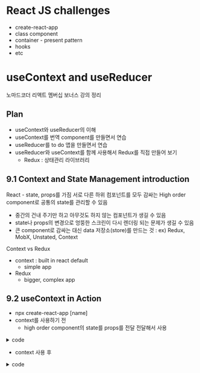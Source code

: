 # React JS challenges

- create-react-app
- class component
- container - present pattern
- hooks
- etc

# useContext and useReducer

노마드코더 리액트 멤버십 보너스 강의 정리

## Plan

- useContext와 useReducer의 이해
- useContext를 번역 component를 만들면서 연습
- useReducer를 to do 앱을 만들면서 연습
- useReducer와 useContext를 함께 사용해서 Redux를 직접 만들어 보기
  - Redux : 상태관리 라이브러리

## 9.1 Context and State Management introduction

React - state, props를 가짐
서로 다른 하위 컴포넌트를 모두 감싸는 High order component로 공통의 state를 관리할 수 있음

- 중간의 건내 주기만 하고 아무것도 하지 않는 컴포넌트가 생길 수 있음
- state나 props의 변경으로 엉뚱한 스크린이 다시 렌더링 되는 문제가 생길 수 있음
- 큰 component로 감싸는 대신 data 저장소(store)를 만드는 것 : ex) Redux, MobX, Unstated, Context

Context vs Redux

- context : built in react default
  - simple app
- Redux
  - bigger, complex app

## 9.2 useContext in Action

- npx create-react-app [name]
- context를 사용하기 전
  - high order component의 state를 props를 전달 전달해서 사용

<details>
<summary>code</summary>

```javascript
// App.js : state
function App() {
  const [user] = useState({
    name: 'Tony',
  });
  return (
    <>
      <Screen user={user} />
    </>
  );
}

// Screen.js : 단순히 전달만 함
const Screen = ({ user }) => {
  return (
    <div>
      <Header user={user} />
      <h1>First screen</h1>
    </div>
  );
};

// Header.js : props으로 받아서 사용
const Header = ({ user }) => (
  <header>
    <a href="#">Home</a>
    <span> Hello, {user.name}!</span>
  </header>
);
```

</details>

- context 사용 후

<details>
<summary>code</summary>

```javascript

```

</details>
